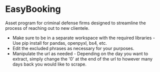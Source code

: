 # EasyBooking
Asset program for criminal defense firms designed to streamline the process of reaching out to new clientele.

- Make sure to be in a separate workspace with the required libraries - Use pip install for pandas, openpyxl, bs4, etc.
- Edit the excluded phrases as necessary for your purposes.
- Manipulate the url as needed - Depending on the day you want to extract, simply change the '0' at the end of the url to however many days back you would like to scrape.
